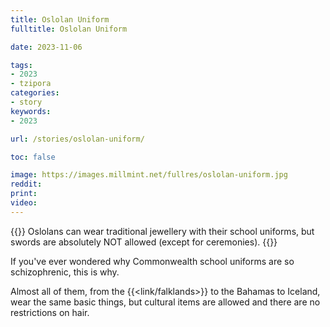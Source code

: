 ```yaml
---
title: Oslolan Uniform
fulltitle: Oslolan Uniform

date: 2023-11-06

tags:
- 2023
- tzipora
categories:
- story
keywords:
- 2023

url: /stories/oslolan-uniform/

toc: false

image: https://images.millmint.net/fullres/oslolan-uniform.jpg
reddit:
print:
video:
---
```

{{<note caption>}}
Oslolans can wear traditional jewellery with their school uniforms, but swords are absolutely NOT allowed (except for ceremonies).
{{</note>}}

If you've ever wondered why Commonwealth school uniforms are so schizophrenic, this is why.

Almost all of them, from the {{<link/falklands>}} to the Bahamas to Iceland, wear the same basic things, but cultural items are allowed and there are no restrictions on hair.